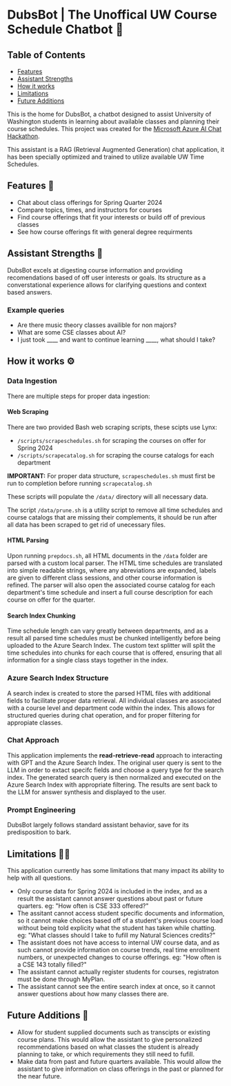# DubsBot | The Unoffical UW Course Schedule Chatbot 🐾


## Table of Contents

- [Features](#features)
- [Assistant Strengths](#assistant-strengths)
- [How it works](#how-it-works)
- [Limitations](#limitations)
- [Future Additions](#future-additions)


This is the home for DubsBot, a chatbot designed to assist University of Washington students in learning about available classes and planning their course schedules. This project was created for the [Microsoft Azure AI Chat Hackathon](https://github.com/microsoft/AI-Chat-App-Hack).

This assistant is a RAG (Retrieval Augmented Generation) chat application, it has been specially optimized and trained to utilize available UW Time Schedules.

## Features 💫

* Chat about class offerings for Spring Quarter 2024
* Compare topics, times, and instructors for courses
* Find course offerings that fit your interests or build off of previous classes
* See how course offerings fit with general degree requirments

## Assistant Strengths 💪

DubsBot excels at digesting course information and providing recomendations based of off user interests or goals. Its structure as a converstational experience allows for clarifying questions and context based answers.

### Example queries

* Are there music theory classes availible for non majors?
* What are some CSE classes about AI?
* I just took ____ and want to continue learning ____, what should I take?

## How it works ⚙️

### Data Ingestion

There are multiple steps for proper data ingestion:

#### Web Scraping

There are two provided Bash web scraping scripts, these scipts use Lynx: 
* `/scripts/scrapeschedules.sh` for scraping the courses on offer for Spring 2024
* `/scripts/scrapecatalog.sh` for scraping the course catalogs for each department

**IMPORTANT:** For proper data structure, `scrapeschedules.sh` must first be run to completion before running `scrapecatalog.sh`

These scripts will populate the `/data/` directory will all necessary data. 

The script `/data/prune.sh` is a utility script to remove all time schedules and course catalogs that are missing their complements, it should be run after all data has been scraped to get rid of unecessary files.

#### HTML Parsing

Upon running `prepdocs.sh`, all HTML documents in the `/data` folder are parsed with a custom local parser. The HTML time schedules are translated into simple readable strings, where any abreviations are expanded, labels are given to different class sessions, and other course information is refined. The parser will also open the associated course catalog for each department's time schedule and insert a full course description for each course on offer for the quarter.

#### Search Index Chunking

Time schedule length can vary greatly between departments, and as a result all parsed time schedules must be chunked intelligently before being uploaded to the Azure Search Index. The custom text splitter will split the time schedules into chunks for each course that is offered, ensuring that all information for a single class stays together in the index.

### Azure Search Index Structure

A search index is created to store the parsed HTML files with additional fields to facilitate proper data retrieval. All individual classes are associated with a course level and department code within the index. This allows for structured queries during chat operation, and for proper filtering for appropiate classes.

### Chat Approach

This application implements the **read-retrieve-read** approach to interacting with GPT and the Azure Search Index. The original user query is sent to the LLM in order to extact specifc fields and choose a query type for the search index. The generated search query is then normalized and executed on the Azure Search Index with appropriate filtering. The results are sent back to the LLM for answer synthesis and displayed to the user.

### Prompt Engineering

DubsBot largely follows standard assistant behavior, save for its predisposition to bark.

## Limitations 🙅‍♂️

This application currently has some limitations that many impact its ability to help with all questions.

* Only course data for Spring 2024 is included in the index, and as a result the assistant cannot answer questions about past or future quarters. eg: "How often is CSE 333 offered?"
* The assitant cannot access student specific documents and information, so it cannot make choices based off of a student's previous course load without being told explicity what the student has taken while chatting. eg: "What classes should I take to fufill my Natural Sciences credits?"
* The assistant does not have access to internal UW course data, and as such cannot provide information on course trends, real time enrollment numbers, or unexpected changes to course offerings. eg: "How often is a CSE 143 totally filled?"
* The assistant cannot actually register students for courses, registraton must be done through MyPlan. 
* The assistant cannot see the entire search index at once, so it cannot answer questions about how many classes there are.

## Future Additions 🔮

* Allow for student supplied documents such as transcipts or existing course plans. This would allow the assistant to give personalized recommendations based on what classes the student is already planning to take, or which requirements they still need to fufill.
* Make data from past and future quarters available. This would allow the assistant to give information on class offerings in the past or planned for the near future. 

